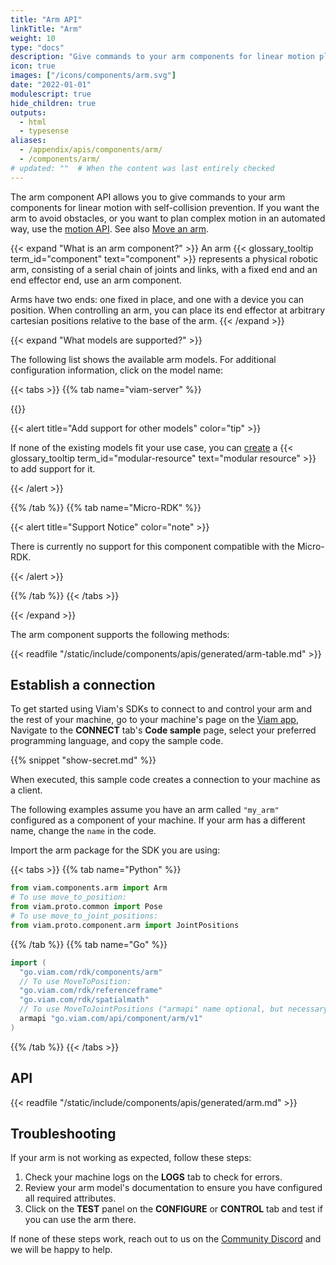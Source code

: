 ```yaml
---
title: "Arm API"
linkTitle: "Arm"
weight: 10
type: "docs"
description: "Give commands to your arm components for linear motion planning."
icon: true
images: ["/icons/components/arm.svg"]
date: "2022-01-01"
modulescript: true
hide_children: true
outputs:
  - html
  - typesense
aliases:
  - /appendix/apis/components/arm/
  - /components/arm/
# updated: ""  # When the content was last entirely checked
---
```


The arm component API allows you to give commands to your arm components for linear motion with self-collision prevention.
If you want the arm to avoid obstacles, or you want to plan complex motion in an automated way, use the [motion API](/dev/reference/apis/services/motion/).
See also [Move an arm](/operate/mobility/move-arm/).

{{< expand "What is an arm component?" >}}
An arm {{< glossary_tooltip term_id="component" text="component" >}} represents a physical robotic arm, consisting of a serial chain of joints and links, with a fixed end and an end effector end, use an arm component.

Arms have two ends: one fixed in place, and one with a device you can position.
When controlling an arm, you can place its end effector at arbitrary cartesian positions relative to the base of the arm.
{{< /expand >}}

{{< expand "What models are supported?" >}}

The following list shows the available arm models.
For additional configuration information, click on the model name:

{{< tabs >}}
{{% tab name="viam-server" %}}

{{<resources api="rdk:component:arm" type="arm" no-intro="true">}}

{{< alert title="Add support for other models" color="tip" >}}

If none of the existing models fit your use case, you can [create](/operate/get-started/other-hardware/) a {{< glossary_tooltip term_id="modular-resource" text="modular resource" >}} to add support for it.

{{< /alert >}}

{{% /tab %}}
{{% tab name="Micro-RDK" %}}

{{< alert title="Support Notice" color="note" >}}

There is currently no support for this component compatible with the Micro-RDK.

{{< /alert >}}

{{% /tab %}}
{{< /tabs >}}

{{< /expand >}}

The arm component supports the following methods:

{{< readfile "/static/include/components/apis/generated/arm-table.md" >}}

## Establish a connection

To get started using Viam's SDKs to connect to and control your arm and the rest of your machine, go to your machine's page on the [Viam app](https://app.viam.com),
Navigate to the **CONNECT** tab's **Code sample** page, select your preferred programming language, and copy the sample code.

{{% snippet "show-secret.md" %}}

When executed, this sample code creates a connection to your machine as a client.

The following examples assume you have an arm called `"my_arm"` configured as a component of your machine.
If your arm has a different name, change the `name` in the code.

Import the arm package for the SDK you are using:

{{< tabs >}}
{{% tab name="Python" %}}

```python
from viam.components.arm import Arm
# To use move_to_position:
from viam.proto.common import Pose
# To use move_to_joint_positions:
from viam.proto.component.arm import JointPositions
```

{{% /tab %}}
{{% tab name="Go" %}}

```go
import (
  "go.viam.com/rdk/components/arm"
  // To use MoveToPosition:
  "go.viam.com/rdk/referenceframe"
  "go.viam.com/rdk/spatialmath"
  // To use MoveToJointPositions ("armapi" name optional, but necessary if importing other packages called "v1"):
  armapi "go.viam.com/api/component/arm/v1"
)
```

{{% /tab %}}
{{< /tabs >}}

## API

{{< readfile "/static/include/components/apis/generated/arm.md" >}}

## Troubleshooting

If your arm is not working as expected, follow these steps:

1. Check your machine logs on the **LOGS** tab to check for errors.
2. Review your arm model's documentation to ensure you have configured all required attributes.
3. Click on the **TEST** panel on the **CONFIGURE** or **CONTROL** tab and test if you can use the arm there.

If none of these steps work, reach out to us on the [Community Discord](https://discord.gg/viam) and we will be happy to help.
